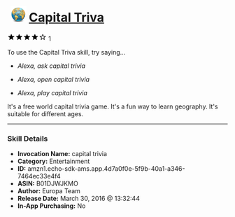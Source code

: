 # &nbsp;<img src="skill_icon" alt="Capital Triva icon" width="36"> [Capital Triva](http://alexa.amazon.com/#skills/amzn1.echo-sdk-ams.app.4d7a0f0e-5f9b-40a1-a346-7464ec33e4f4)
![4 stars](../../images/ic_star_black_18dp_1x.png)![4 stars](../../images/ic_star_black_18dp_1x.png)![4 stars](../../images/ic_star_black_18dp_1x.png)![4 stars](../../images/ic_star_black_18dp_1x.png)![4 stars](../../images/ic_star_border_black_18dp_1x.png) 1

To use the Capital Triva skill, try saying...

* *Alexa, ask capital trivia*

* *Alexa, open capital trivia*

* *Alexa, play capital trivia*

It's a free world capital trivia game. It's a fun way to learn geography. It's suitable for different ages.

***

### Skill Details

* **Invocation Name:** capital trivia
* **Category:** Entertainment
* **ID:** amzn1.echo-sdk-ams.app.4d7a0f0e-5f9b-40a1-a346-7464ec33e4f4
* **ASIN:** B01DJWJKMO
* **Author:** Europa Team
* **Release Date:** March 30, 2016 @ 13:32:44
* **In-App Purchasing:** No
